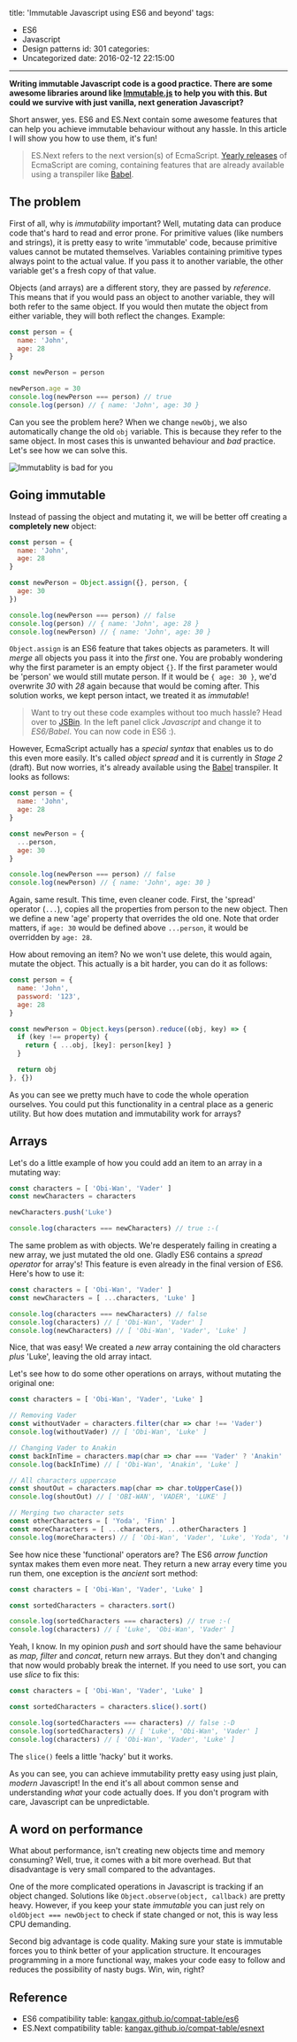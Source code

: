 title: 'Immutable Javascript using ES6 and beyond'
tags:
  - ES6
  - Javascript
  - Design patterns
id: 301
categories:
  - Uncategorized
date: 2016-02-12 22:15:00
---
__Writing immutable Javascript code is a good practice. There are some awesome libraries around like [Immutable.js](https://facebook.github.io/immutable-js/) to help you with this. But could we survive with just vanilla, next generation Javascript?__

<!--more-->

Short answer, yes. ES6 and ES.Next contain some awesome features that can help you achieve immutable behaviour without any hassle. In this article I will show you how to use them, it's fun!

> ES.Next refers to the next version(s) of EcmaScript. [Yearly releases](http://www.2ality.com/2015/11/tc39-process.html) of EcmaScript are coming, containing features that are already available using a transpiler like [Babel](http://babeljs.io/).

## The problem

First of all, why is _immutability_ important? Well, mutating data can produce code that's hard to read and error prone. For primitive values (like numbers and strings), it is pretty easy to write 'immutable' code, because primitive values cannot be mutated themselves. Variables containing primitive types always point to the actual value. If you pass it to another variable, the other variable get's a fresh copy of that value.

Objects (and arrays) are a different story, they are passed by _reference_. This means that if you would pass an object to another variable, they will both refer to the same object. If you would then mutate the object from either variable, they will both reflect the changes. Example:

```js
const person = {
  name: 'John',
  age: 28
}

const newPerson = person

newPerson.age = 30
console.log(newPerson === person) // true
console.log(person) // { name: 'John', age: 30 }
```

Can you see the problem here? When we change `newObj`, we also automatically change the old `obj` variable. This is because they refer to the same object. In most cases this is unwanted behaviour and _bad_ practice. Let's see how we can solve this.

![Immutablity is bad for you](immutability.png)

## Going immutable

Instead of passing the object and mutating it, we will be better off creating a __completely new__ object:

```js
const person = {
  name: 'John',
  age: 28
}

const newPerson = Object.assign({}, person, {
  age: 30
})

console.log(newPerson === person) // false
console.log(person) // { name: 'John', age: 28 }
console.log(newPerson) // { name: 'John', age: 30 }
```

`Object.assign` is an ES6 feature that takes objects as parameters. It will _merge_ all objects you pass it into the _first_ one. You are probably wondering why the first parameter is an empty object `{}`. If the first parameter would be 'person' we would still mutate person. If it would be `{ age: 30 }`, we'd overwrite _30_ with _28_ again because that would be coming after. This solution works, we kept person intact, we treated it as _immutable_!

> Want to try out these code examples without too much hassle? Head over to [JSBin](http://jsbin.com/?js,console). In the left panel click _Javascript_ and change it to _ES6/Babel_. You can now code in ES6 :).

However, EcmaScript actually has a _special syntax_ that enables us to do this even more easily. It's called _object spread_ and it is currently in _Stage 2_ (draft). But now worries, it's already available using the [Babel](http://babeljs.io/docs/plugins/preset-stage-2/) transpiler. It looks as follows:

```js
const person = {
  name: 'John',
  age: 28
}

const newPerson = {
  ...person,
  age: 30
}

console.log(newPerson === person) // false
console.log(newPerson) // { name: 'John', age: 30 }
```

Again, same result. This time, even cleaner code. First, the 'spread' operator (`...`), copies all the properties from person to the new object. Then we define a new 'age' property that overrides the old one. Note that order matters, if `age: 30` would be defined above `...person`, it would be overridden by `age: 28`.

How about removing an item? No we won't use delete, this would again, mutate the object. This actually is a bit harder, you can do it as follows:

```js
const person = {
  name: 'John',
  password: '123',
  age: 28
}

const newPerson = Object.keys(person).reduce((obj, key) => {
  if (key !== property) {
    return { ...obj, [key]: person[key] }
  }

  return obj
}, {})
```

As you can see we pretty much have to code the whole operation ourselves. You could put this functionality in a central place as a generic utility. But how does mutation and immutability work for arrays?

## Arrays

Let's do a little example of how you could add an item to an array in a mutating way:

```js
const characters = [ 'Obi-Wan', 'Vader' ]
const newCharacters = characters

newCharacters.push('Luke')

console.log(characters === newCharacters) // true :-(
```

The same problem as with objects. We're desperately failing in creating a new array, we just mutated the old one. Gladly ES6 contains a _spread operator_ for array's! This feature is even already in the final version of ES6. Here's how to use it:

```js
const characters = [ 'Obi-Wan', 'Vader' ]
const newCharacters = [ ...characters, 'Luke' ]

console.log(characters === newCharacters) // false
console.log(characters) // [ 'Obi-Wan', 'Vader' ]
console.log(newCharacters) // [ 'Obi-Wan', 'Vader', 'Luke' ]
```

Nice, that was easy! We created a _new_ array containing the old characters _plus_ 'Luke', leaving the old array intact.

Let's see how to do some other operations on arrays, without mutating the original one:

```js
const characters = [ 'Obi-Wan', 'Vader', 'Luke' ]

// Removing Vader
const withoutVader = characters.filter(char => char !== 'Vader')
console.log(withoutVader) // [ 'Obi-Wan', 'Luke' ]

// Changing Vader to Anakin
const backInTime = characters.map(char => char === 'Vader' ? 'Anakin' : char)
console.log(backInTime) // [ 'Obi-Wan', 'Anakin', 'Luke' ]

// All characters uppercase
const shoutOut = characters.map(char => char.toUpperCase())
console.log(shoutOut) // [ 'OBI-WAN', 'VADER', 'LUKE' ]

// Merging two character sets
const otherCharacters = [ 'Yoda', 'Finn' ]
const moreCharacters = [ ...characters, ...otherCharacters ]
console.log(moreCharacters) // [ 'Obi-Wan', 'Vader', 'Luke', 'Yoda', 'Finn' ]
```

See how nice these 'functional' operators are? The ES6 _arrow function_ syntax makes them even more neat. They return a new array every time you run them, one exception is the _ancient_ sort method:

```js
const characters = [ 'Obi-Wan', 'Vader', 'Luke' ]

const sortedCharacters = characters.sort()

console.log(sortedCharacters === characters) // true :-(
console.log(characters) // [ 'Luke', 'Obi-Wan', 'Vader' ]
```

Yeah, I know. In my opinion _push_ and _sort_ should have the same behaviour as _map, filter_ and _concat_, return new arrays. But they don't and changing that now would probably break the internet. If you need to use sort, you can use _slice_ to fix this:

```js
const characters = [ 'Obi-Wan', 'Vader', 'Luke' ]

const sortedCharacters = characters.slice().sort()

console.log(sortedCharacters === characters) // false :-D
console.log(sortedCharacters) // [ 'Luke', 'Obi-Wan', 'Vader' ]
console.log(characters) // [ 'Obi-Wan', 'Vader', 'Luke' ]
```

The `slice()` feels a little 'hacky' but it works.

As you can see, you can achieve immutability pretty easy using just plain, _modern_ Javascript! In the end it's all about common sense and understanding _what_ your code actually does. If you don't program with care, Javascript can be unpredictable.

## A word on performance

What about performance, isn't creating new objects time and memory consuming? Well, true, it comes with a bit more overhead. But that disadvantage is very small compared to the advantages.

One of the more complicated operations in Javascript is tracking if an object changed. Solutions like `Object.observe(object, callback)` are pretty heavy. However, if you keep your state _immutable_ you can just rely on `oldObject === newObject` to check if state changed or not, this is way less CPU demanding.

Second big advantage is code quality. Making sure your state is immutable forces you to think better of your application structure. It encourages programming in a more functional way, makes your code easy to follow and reduces the possibility of nasty bugs. Win, win, right?

## Reference
- ES6 compatibility table: [kangax.github.io/compat-table/es6](http://kangax.github.io/compat-table/esnext/)
- ES.Next compatibility table: [kangax.github.io/compat-table/esnext](http://kangax.github.io/compat-table/esnext/)
